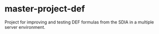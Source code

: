 # master-project-def
Project for improving and testing DEF formulas from the SDIA in a multiple server environment.
